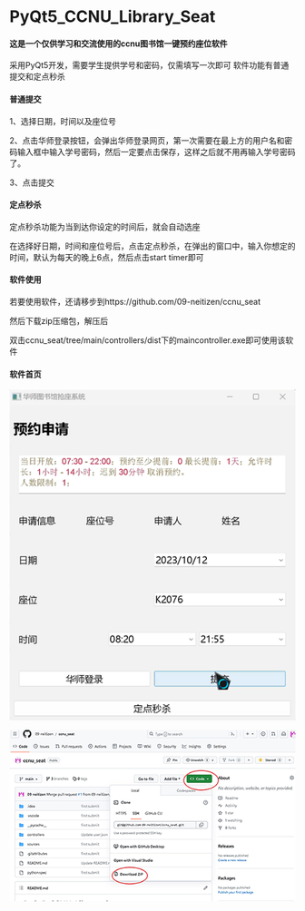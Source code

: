 # PyQt5_CCNU_Library_Seat

#### 这是一个仅供学习和交流使用的ccnu图书馆一键预约座位软件

采用PyQt5开发，需要学生提供学号和密码，仅需填写一次即可
软件功能有普通提交和定点秒杀



#### 普通提交

1、选择日期，时间以及座位号

2、点击华师登录按钮，会弹出华师登录网页，第一次需要在最上方的用户名和密码输入框中输入学号密码，然后一定要点击保存，这样之后就不用再输入学号密码了。

3、点击提交



#### 定点秒杀

定点秒杀功能为当到达你设定的时间后，就会自动选座

在选择好日期，时间和座位号后，点击定点秒杀，在弹出的窗口中，输入你想定的时间，默认为每天的晚上6点，然后点击start timer即可

#### 软件使用

若要使用软件，还请移步到https://github.com/09-neitizen/ccnu_seat

然后下载zip压缩包，解压后

双击ccnu_seat/tree/main/controllers/dist下的maincontroller.exe即可使用该软件


#### 软件首页
![输入图片说明](sources/red2.png)

![输入图片说明](sources/red1.png)
